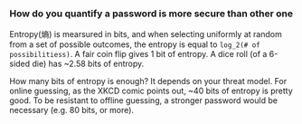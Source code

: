 
### How do you quantify a password is more secure than other one

Entropy(熵) is mearsured in bits, and when selecting uniformly at random from a set of possible outcomes, the entropy is equal to `log_2(# of possibilitiess)`.
A fair coin flip gives 1 bit of entropy. A dice roll (of a 6-sided die) has ~2.58 bits of entropy.

How many bits of entropy is enough? It depends on your threat model. For online guessing, as the XKCD comic points out, ~40 bits of entropy is pretty good. To be resistant to offline guessing, a stronger password would be necessary (e.g. 80 bits, or more).

